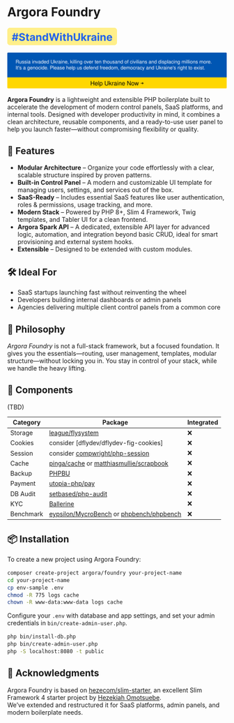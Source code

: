 # Argora Foundry

[![StandWithUkraine](https://raw.githubusercontent.com/vshymanskyy/StandWithUkraine/main/badges/StandWithUkraine.svg)](https://github.com/vshymanskyy/StandWithUkraine/blob/main/docs/README.md)

[![SWUbanner](https://raw.githubusercontent.com/vshymanskyy/StandWithUkraine/main/banner2-direct.svg)](https://github.com/vshymanskyy/StandWithUkraine/blob/main/docs/README.md)

**Argora Foundry** is a lightweight and extensible PHP boilerplate built to accelerate the development of modern control panels, SaaS platforms, and internal tools. Designed with developer productivity in mind, it combines a clean architecture, reusable components, and a ready-to-use user panel to help you launch faster—without compromising flexibility or quality.

## 🚀 Features

- **Modular Architecture** – Organize your code effortlessly with a clear, scalable structure inspired by proven patterns.
- **Built-in Control Panel** – A modern and customizable UI template for managing users, settings, and services out of the box.
- **SaaS-Ready** – Includes essential SaaS features like user authentication, roles & permissions, usage tracking, and more.
- **Modern Stack** – Powered by PHP 8+, Slim 4 Framework, Twig templates, and Tabler UI for a clean frontend.
- **Argora Spark API** – A dedicated, extensible API layer for advanced logic, automation, and integration beyond basic CRUD, ideal for smart provisioning and external system hooks.
- **Extensible** – Designed to be extended with custom modules.

## 🛠️ Ideal For

- SaaS startups launching fast without reinventing the wheel  
- Developers building internal dashboards or admin panels  
- Agencies delivering multiple client control panels from a common core

## 🧱 Philosophy

*Argora Foundry* is not a full-stack framework, but a focused foundation. It gives you the essentials—routing, user management, templates, modular structure—without locking you in. You stay in control of your stack, while we handle the heavy lifting.

## 🧩 Components

(TBD)

| Category | Package | Integrated |
| --- | --- | --- |
| Storage | [league/flysystem](https://packagist.org/packages/league/flysystem) | ❌ |
| Cookies | consider [dflydev/dflydev-fig-cookies] | ❌ |(https://packagist.org/packages/dflydev/dflydev-fig-cookies) | ❌ |
| Session | consider [compwright/php-session](compwright/php-session) | ❌ |
| Cache | [pinga/cache](https://github.com/getpinga/cache) or [matthiasmullie/scrapbook](https://packagist.org/packages/matthiasmullie/scrapbook) | ❌ |
| Backup | [PHPBU](https://phpbu.de/) | ❌ |
| Payment | [utopia-php/pay](https://packagist.org/packages/utopia-php/pay) | ❌ |
| DB Audit | [setbased/php-audit](https://packagist.org/packages/setbased/php-audit) | ❌ |
| KYC | [Ballerine](https://github.com/ballerine-io/ballerine) | ❌ | N/A | ❌ |
| Benchmark | [eypsilon/MycroBench](https://packagist.org/packages/eypsilon/MycroBench) or [phpbench/phpbench](https://packagist.org/packages/phpbench/phpbench) | ❌ |

## 📦 Installation

To create a new project using Argora Foundry:

```bash
composer create-project argora/foundry your-project-name
cd your-project-name
cp env-sample .env
chmod -R 775 logs cache
chown -R www-data:www-data logs cache
```

Configure your `.env` with database and app settings, and set your admin credentials in `bin/create-admin-user.php`.

```bash
php bin/install-db.php
php bin/create-admin-user.php
php -S localhost:8080 -t public
```

## 🙏 Acknowledgments

Argora Foundry is based on [hezecom/slim-starter](https://github.com/omotsuebe/slim-starter), an excellent Slim Framework 4 starter project by [Hezekiah Omotsuebe](https://github.com/omotsuebe).  
We’ve extended and restructured it for SaaS platforms, admin panels, and modern boilerplate needs.
